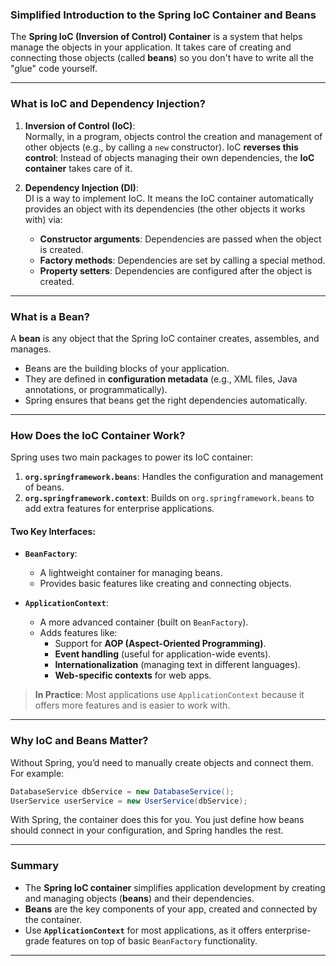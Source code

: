 ### Simplified Introduction to the Spring IoC Container and Beans  

The **Spring IoC (Inversion of Control) Container** is a system that helps manage the objects in your application. It takes care of creating and connecting those objects (called **beans**) so you don't have to write all the "glue" code yourself.

---

### What is IoC and Dependency Injection?  

1. **Inversion of Control (IoC)**:  
   Normally, in a program, objects control the creation and management of other objects (e.g., by calling a `new` constructor). IoC **reverses this control**: Instead of objects managing their own dependencies, the **IoC container** takes care of it.  

2. **Dependency Injection (DI)**:  
   DI is a way to implement IoC. It means the IoC container automatically provides an object with its dependencies (the other objects it works with) via:  
   - **Constructor arguments**: Dependencies are passed when the object is created.  
   - **Factory methods**: Dependencies are set by calling a special method.  
   - **Property setters**: Dependencies are configured after the object is created.  

---

### What is a Bean?  

A **bean** is any object that the Spring IoC container creates, assembles, and manages.  
- Beans are the building blocks of your application.  
- They are defined in **configuration metadata** (e.g., XML files, Java annotations, or programmatically).  
- Spring ensures that beans get the right dependencies automatically.  

---

### How Does the IoC Container Work?  

Spring uses two main packages to power its IoC container:  
1. **`org.springframework.beans`**: Handles the configuration and management of beans.  
2. **`org.springframework.context`**: Builds on `org.springframework.beans` to add extra features for enterprise applications.  

#### Two Key Interfaces:  
- **`BeanFactory`**:  
  - A lightweight container for managing beans.  
  - Provides basic features like creating and connecting objects.  

- **`ApplicationContext`**:  
  - A more advanced container (built on `BeanFactory`).  
  - Adds features like:  
    - Support for **AOP (Aspect-Oriented Programming)**.  
    - **Event handling** (useful for application-wide events).  
    - **Internationalization** (managing text in different languages).  
    - **Web-specific contexts** for web apps.  

> **In Practice**: Most applications use `ApplicationContext` because it offers more features and is easier to work with.  

---

### Why IoC and Beans Matter?  

Without Spring, you’d need to manually create objects and connect them. For example:  

```java
DatabaseService dbService = new DatabaseService();
UserService userService = new UserService(dbService);
```

With Spring, the container does this for you. You just define how beans should connect in your configuration, and Spring handles the rest.  

---

### Summary  

- The **Spring IoC container** simplifies application development by creating and managing objects (**beans**) and their dependencies.  
- **Beans** are the key components of your app, created and connected by the container.  
- Use **`ApplicationContext`** for most applications, as it offers enterprise-grade features on top of basic `BeanFactory` functionality.  

---
